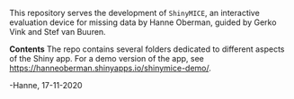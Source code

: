 This repository serves the development of `ShinyMICE`, an interactive evaluation device for missing data by Hanne Oberman, guided by Gerko Vink and Stef van Buuren.

**Contents**
The repo contains several folders dedicated to different aspects of the Shiny app. For a demo version of the app, see https://hanneoberman.shinyapps.io/shinymice-demo/.

-Hanne, 17-11-2020

